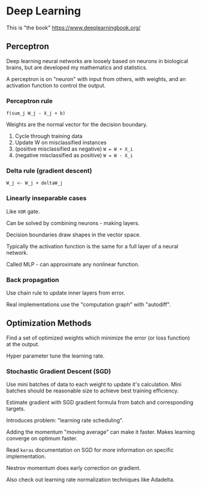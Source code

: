 # Deep Learning

This is "the book" https://www.deeplearningbook.org/

## Perceptron

Deep learning neural networks are loosely based on neurons in biological brains,
but are developed my mathematics and statistics.

A perceptron is on "neuron" with input from others, with weights, and an activation function
to control the output.

### Perceptron rule

```
f(sum_j W_j - X_j + b)
```

Weights are the normal vector for the decision boundary.

1. Cycle through training data
2. Update W on misclassified instances
3. (positive misclassified as negative) `W = W + X_i`
4. (negative misclassified as positive) `W = W - X_i`

### Delta rule (gradient descent)

```
W_j <- W_j + deltaW_j
```

### Linearly inseparable cases

Like `XOR` gate.

Can be solved by combining neurons - making layers.

Decision boundaries draw shapes in the vector space.

Typically the activation function is the same for a full layer of a neural
network.

Called MLP - can approximate any nonlinear function.

### Back propagation

Use chain rule to update inner layers from error.

Real implementations use the "computation graph" with "autodiff".

## Optimization Methods

Find a set of optimized weights which minimize the error (or loss function) at
the output.

Hyper parameter tune the learning rate.

### Stochastic Gradient Descent (SGD)

Use mini batches of data to each weight to update it's calculation. Mini batches
should be reasonable size to achieve best training efficiency.

Estimate gradient with SGD gradient formula from batch and corresponding
targets.

Introduces problem: "learning rate scheduling".

Adding the momentum "moving average" can make it faster. Makes learning converge
on optimum faster.

Read `keras` documentation on SGD for more information on specific
implementation.

Nestrov momentum does early correction on gradient.

Also check out learning rate normalization techniques like Adadelta.
